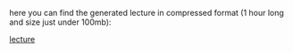 here you can find the generated lecture in compressed format (1 hour long and size just under 100mb): 

[lecture]([https://ca-organization.github.io/AI-as-a-learning-tool/](https://drive.google.com/file/d/16wEy1Yv_WfLVzNez5jvN26bH3LQxx0Ym/view?usp=sharing))
